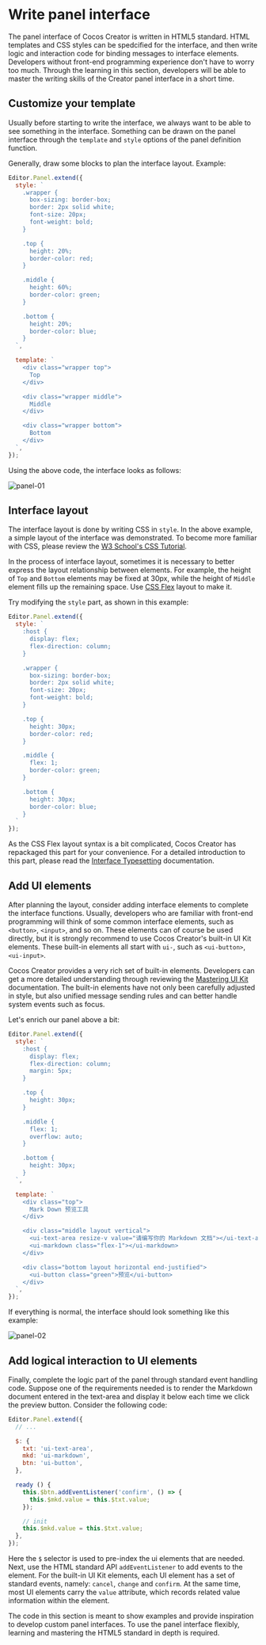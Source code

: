# Write panel interface

The panel interface of Cocos Creator is written in HTML5 standard. HTML templates and CSS styles can be spedcified for the interface, and then write logic and interaction code for binding messages to interface elements. Developers without front-end programming experience don't have to worry too much. Through the learning in this section, developers will be able to master the writing skills of the Creator panel interface in a short time.

## Customize your template

Usually before starting to write the interface, we always want to be able to see something in the interface. Something can be drawn on the panel interface through the `template` and `style` options of the panel definition function.

Generally, draw some blocks to plan the interface layout. Example:

```javascript
Editor.Panel.extend({
  style: `
    .wrapper {
      box-sizing: border-box;
      border: 2px solid white;
      font-size: 20px;
      font-weight: bold;
    }

    .top {
      height: 20%;
      border-color: red;
    }

    .middle {
      height: 60%;
      border-color: green;
    }

    .bottom {
      height: 20%;
      border-color: blue;
    }
  `,

  template: `
    <div class="wrapper top">
      Top
    </div>

    <div class="wrapper middle">
      Middle
    </div>

    <div class="wrapper bottom">
      Bottom
    </div>
  `,
});
```

Using the above code, the interface looks as follows:

![panel-01](./assets/panel-01.png)

## Interface layout

The interface layout is done by writing CSS in `style`. In the above example, a simple layout of the interface was demonstrated. To become more familiar with CSS, please review the [W3 School's CSS Tutorial](http://www.w3school.com.cn/css/).

In the process of interface layout, sometimes it is necessary to better express the layout relationship between elements. For example, the height of `Top` and `Bottom` elements may be fixed at 30px, while the height of `Middle` element fills up the remaining space. Use [CSS Flex](https://css-tricks.com/snippets/css/a-guide-to-flexbox/) layout to make it.

Try modifying the `style` part, as shown in this example:

```javascript
Editor.Panel.extend({
  style: `
    :host {
      display: flex;
      flex-direction: column;
    }

    .wrapper {
      box-sizing: border-box;
      border: 2px solid white;
      font-size: 20px;
      font-weight: bold;
    }

    .top {
      height: 30px;
      border-color: red;
    }

    .middle {
      flex: 1;
      border-color: green;
    }

    .bottom {
      height: 30px;
      border-color: blue;
    }
  `
});
```

As the CSS Flex layout syntax is a bit complicated, Cocos Creator has repackaged this part for your convenience. For a detailed introduction to this part, please read the [Interface Typesetting](layout-ui-element.md) documentation.

## Add UI elements

After planning the layout, consider adding interface elements to complete the interface functions. Usually, developers who are familiar with front-end programming will think of some common interface elements, such as `<button>`, `<input>`, and so on. These elements can of course be used directly, but it is strongly recommend to use Cocos Creator's built-in UI Kit elements. These built-in elements all start with `ui-`, such as `<ui-button>`, `<ui-input>`.

Cocos Creator provides a very rich set of built-in elements. Developers can get a more detailed understanding through reviewing the [Mastering UI Kit](using-ui-kit.md) documentation. The built-in elements have not only been carefully adjusted in style, but also unified message sending rules and can better handle system events such as focus.

Let's enrich our panel above a bit:

```javascript
Editor.Panel.extend({
  style: `
    :host {
      display: flex;
      flex-direction: column;
      margin: 5px;
    }

    .top {
      height: 30px;
    }

    .middle {
      flex: 1;
      overflow: auto;
    }

    .bottom {
      height: 30px;
    }
  `,

  template: `
    <div class="top">
      Mark Down 预览工具
    </div>

    <div class="middle layout vertical">
      <ui-text-area resize-v value="请编写你的 Markdown 文档"></ui-text-area>
      <ui-markdown class="flex-1"></ui-markdown>
    </div>

    <div class="bottom layout horizontal end-justified">
      <ui-button class="green">预览</ui-button>
    </div>
  `,
});
```

If everything is normal, the interface should look something like this example:

![panel-02](./assets/panel-02.png)

## Add logical interaction to UI elements

Finally, complete the logic part of the panel through standard event handling code. Suppose one of the requirements needed is to render the Markdown document entered in the text-area and display it below each time we click the preview button. Consider the following code:

```javascript
Editor.Panel.extend({
  // ...

  $: {
    txt: 'ui-text-area',
    mkd: 'ui-markdown',
    btn: 'ui-button',
  },

  ready () {
    this.$btn.addEventListener('confirm', () => {
      this.$mkd.value = this.$txt.value;
    });

    // init
    this.$mkd.value = this.$txt.value;
  },
});
```

Here the `$` selector is used to pre-index the ui elements that are needed. Next, use the HTML standard API `addEventListener` to add events to the element. For the built-in UI Kit elements, each UI element has a set of standard events, namely: `cancel`, `change` and `confirm`. At the same time, most UI elements carry the `value` attribute, which records related value information within the element.

The code in this section is meant to show examples and provide inspiration to develop custom panel interfaces. To use the panel interface flexibly, learning and mastering the HTML5 standard in depth is required.
